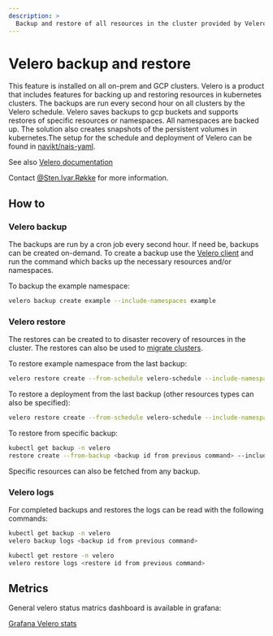 ```yaml
---
description: >
  Backup and restore of all resources in the cluster provided by Velero. 
---
```


# Velero backup and restore

This feature is installed on all on-prem and GCP clusters. Velero is a product that includes features for backing up and restoring resources in kubernetes clusters. The backups are run every second hour on all clusters by the Velero schedule. Velero saves backups to gcp buckets and supports restores of specific resources or namespaces. All namespaces are backed up. The solution also creates snapshots of the persistent volumes in kubernetes.The setup for the schedule and deployment of Velero can be found in [navikt/nais-yaml].

See also [Velero documentation]

Contact [@Sten.Ivar.Røkke] for more information.

## How to

### Velero backup

The backups are run by a cron job every second hour. If need be, backups can be created on-demand. To create a backup use the [Velero client] and run the command which backs up the necessary resources and/or namespaces. 

To backup the example namespace:
```bash
velero backup create example --include-namespaces example
```

### Velero restore

The restores can be created to to disaster recovery of resources in the cluster. The restores can also be used to [migrate clusters].

To restore example namespace from the last backup:
```bash
velero restore create --from-schedule velero-schedule --include-namespaces example
```

To restore a deployment from the last backup (other resources types can also be specified):
```bash
velero restore create --from-schedule velero-schedule --include-namespaces example --include-resources deployment.apps
```

To restore from specific backup:
```bash
kubectl get backup -n velero
restore create --from-backup <backup id from previous command> --include-namespaces example
```

Specific resources can also be fetched from any backup.

### Velero logs

For completed backups and restores the logs can be read with the following commands:
```bash
kubectl get backup -n velero
velero backup logs <backup id from previous command>

kubectl get restore -n velero
velero restore logs <restore id from previous command>
```

## Metrics

General velero status matrics dashboard is available in grafana:

[Grafana Velero stats]

[navikt/nais-yaml]: https://github.com/navikt/nais-yaml.git
[Velero documentation]: https://velero.io/docs/master/how-velero-works/
[@Sten.Ivar.Røkke]: https://nav-it.slack.com/archives/D5KP2068Z
[Velero client]: https://velero.io/docs/master/basic-install/#install-the-cli
[migrate clusters]: https://velero.io/docs/master/migration-case/
[Grafana Velero stats]: https://grafana.adeo.no/d/YAniUGC/velero-stats?orgId=1&refresh=15m
